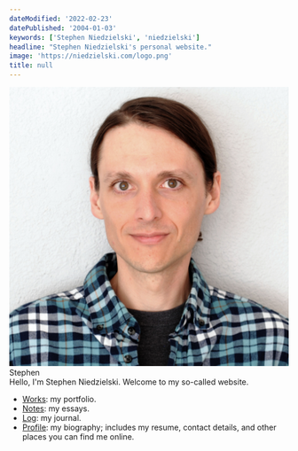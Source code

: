 ```yaml
---
dateModified: '2022-02-23'
datePublished: '2004-01-03'
keywords: ['Stephen Niedzielski', 'niedzielski']
headline: "Stephen Niedzielski's personal website."
image: 'https://niedzielski.com/logo.png'
title: null
---
```


<link rel="stylesheet" href="polaroid.css">

<section class="lead">
  <div class="lead__image">
    <div class="lead__polaroid polaroid">
      <div class="polaroid__image-container">
        <img
          alt="Portrait of Stephen Niedzielski"
          class="polaroid__image"
          src="stephen.jpg"
        >
        <div class="polaroid__image-overlay"></div>
      </div>
      <div class="polaroid__caption-container">
        <div class="polaroid__caption">Stephen</div>
      </div>
    </div>
  </div>

  <div class="lead__text">
Hello, I'm Stephen Niedzielski. Welcome to my so-called website.

<!-- #dirs -->

- [Works](/works): my portfolio.
- [Notes](/notes): my essays.
- [Log](/log): my journal.
- [Profile](/stephen): my biography; includes my resume, contact details, and
  other places you can find me online.

<!-- This comment is needed for a weird Markdown parsing error. -->
  </div>
</section>
